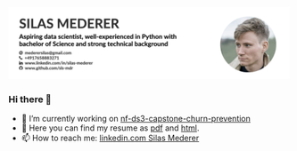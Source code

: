![bild](https://github.com/sls-mdr/sls-mdr/blob/main/header-resume.png)

### Hi there 👋

- 🔭 I’m currently working on [nf-ds3-capstone-churn-prevention](https://github.com/jb-ds2020/nf-ds3-capstone-churn-prevention)
- 💬 Here you can find my resume as [pdf](https://github.com/sls-mdr/cv/blob/master/2020-CV-EN-Mederer_Silas-basic.pdf) and [html](https://github.com/sls-mdr/cv/blob/master/cv-Silas-Mederer.html).
- 📫 How to reach me: [linkedin.com Silas Mederer](https://www.linkedin.com/in/silas-mederer)
